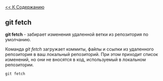 [<< К Содержанию](./readme.md)

## git fetch

**git fetch** - забирает изменения удаленной ветки из репозитория по умолчанию.

Команда *git fetch* загружает коммиты, файлы и ссылки из удаленного репозитория в ваш локальный репозиторий.
При этом приходит список изменений, но они не вносятся в код, используемый в локальном репозитории.

```bush=
git fetch
```
